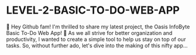 # LEVEL-2-BASIC-TO-DO-WEB-APP
📝 Hey Github fam! I'm thrilled to share my latest project, the Oasis InfoByte Basic To-Do Web App! 🌟 As we all strive for better organization and productivity, I wanted to create a simple tool to help us stay on top of our tasks. So, without further ado, let's dive into the making of this nifty app...
